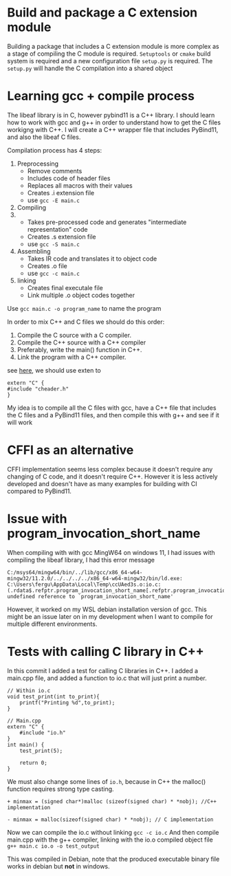 # Build and package a C extension module
Building a package that includes a C extension module is more complex as a stage of compiling the C module is required. `Setuptools` or `cmake` build system is required and a new configuration file `setup.py` is required. The `setup.py` will handle the C compilation into a shared object

# Learning gcc + compile process
The libeaf library is in C, however pybind11 is a C++ library. I should learn how to work with gcc and g++ in order to understand how to get the C files workigng with C++.
I will create a C++ wrapper file that includes PyBind11, and also the libeaf C files.

Compilation process has 4 steps:
1. Preprocessing
   * Remove comments
   * Includes code of header files
   * Replaces all macros with their values
   * Creates .i extension file
   * use `gcc -E main.c`
2. Compiling
3. * Takes pre-processed code and generates "intermediate representation" code
   * Creates .s extension file
   * use `gcc -S main.c`
4. Assembling
   * Takes IR code and translates it to object code
   * Creates .o file
   * use `gcc -c main.c`
5. linking
   * Creates final executale file
   * Link multiple .o object codes together

Use `gcc main.c -o program_name` to name the program

In order to mix C++ and C files we should do this order:
1. Compile the C source with a C compiler.
2. Compile the C++ source with a C++ compiler
3. Preferably, write the main() function in C++.
4. Link the program with a C++ compiler.

see [here](https://stackoverflow.com/questions/13694605/how-to-use-c-source-files-in-a-c-project ), we should use exten to
```
extern "C" {
#include "cheader.h"
}
```

My idea is to compile all the C files with gcc, have a C++ file that includes the C files and a PyBind11 files, and then compile this with g++ and see if it will work

# CFFI as an alternative
CFFI implementation seems less complex because it doesn't require any changing of C code, and it doesn't require C++. However it is less actively developed and doesn't have as many examples for building with CI compared to PyBind11. 

# Issue with program_invocation_short_name
When compiling with with gcc MingW64 on windows 11, I had issues with compiling the libeaf library, I had this error message
```
C:/msys64/mingw64/bin/../lib/gcc/x86_64-w64-mingw32/11.2.0/../../../../x86_64-w64-mingw32/bin/ld.exe: C:\Users\fergu\AppData\Local\Temp\ccUAed3s.o:io.c:(.rdata$.refptr.program_invocation_short_name[.refptr.program_invocation_short_name]+0x0): undefined reference to `program_invocation_short_name'
```
However, it worked on my WSL debian installation version of gcc. This might be an issue later on in my development when I want to compile for multiple different environments.


# Tests with calling C library in C++
In this commit I added a test for calling C libraries in C++. I added a main.cpp file, and added a function to io.c that will just print a number.
```
// Within io.c
void test_print(int to_print){
    printf("Printing %d",to_print);
}
```

```
// Main.cpp
extern "C" {
    #include "io.h"
}
int main() {
    test_print(5);

    return 0;
}
```
We must also change some lines of `io.h`, because in C++  the malloc() function requires strong type casting. 
```
+ minmax = (signed char*)malloc (sizeof(signed char) * *nobj); //C++ implementation

- minmax = malloc(sizeof(signed char) * *nobj); // C implementation
```

Now we can compile the io.c without linking
`gcc -c io.c`
And then compile main.cpp with the g++ compiler, linking with the io.o compiled object file
`g++ main.c io.o -o test_output`

This was compiled in Debian, note that the produced executable binary file works in debian but __not__ in windows.